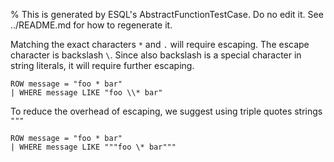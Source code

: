 % This is generated by ESQL's AbstractFunctionTestCase. Do no edit it. See ../README.md for how to regenerate it.

Matching the exact characters `*` and `.` will require escaping.
The escape character is backslash `\`. Since also backslash is a special character in string literals,
it will require further escaping.

```esql
ROW message = "foo * bar"
| WHERE message LIKE "foo \\* bar"
```


To reduce the overhead of escaping, we suggest using triple quotes strings `"""`

```esql
ROW message = "foo * bar"
| WHERE message LIKE """foo \* bar"""
```


